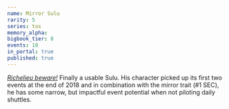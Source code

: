 ```yaml
---
name: Mirror Sulu
rarity: 5
series: tos
memory_alpha:
bigbook_tier: 8
events: 10
in_portal: true
published: true
---
```


[_Richelieu beware!_](https://www.youtube.com/watch?v=szS3SJDaBGc) Finally a usable Sulu. His character picked up its first two events at the end of 2018 and in combination with the mirror trait (#1 SEC), he has some narrow, but impactful event potential when not piloting daily shuttles.
